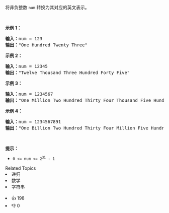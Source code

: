 <p>将非负整数 <code>num</code> 转换为其对应的英文表示。</p>

<p> </p>

<p><strong>示例 1：</strong></p>

<pre>
<strong>输入：</strong>num = 123
<strong>输出：</strong>"One Hundred Twenty Three"
</pre>

<p><strong>示例 2：</strong></p>

<pre>
<strong>输入：</strong>num = 12345
<strong>输出：</strong>"Twelve Thousand Three Hundred Forty Five"
</pre>

<p><strong>示例 3：</strong></p>

<pre>
<strong>输入：</strong>num = 1234567
<strong>输出：</strong>"One Million Two Hundred Thirty Four Thousand Five Hundred Sixty Seven"
</pre>

<p><strong>示例 4：</strong></p>

<pre>
<strong>输入：</strong>num = 1234567891
<strong>输出：</strong>"One Billion Two Hundred Thirty Four Million Five Hundred Sixty Seven Thousand Eight Hundred Ninety One"
</pre>

<p> </p>

<p><strong>提示：</strong></p>

<ul>
	<li><code>0 <= num <= 2<sup>31</sup> - 1</code></li>
</ul>
<div><div>Related Topics</div><div><li>递归</li><li>数学</li><li>字符串</li></div></div><br><div><li>👍 198</li><li>👎 0</li></div>